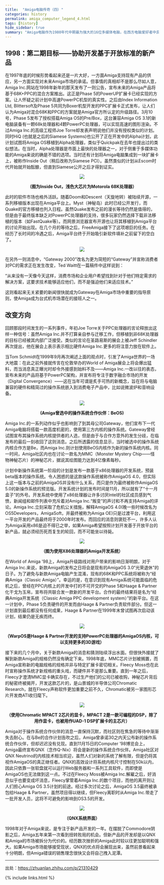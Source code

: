 ```yaml
---
title:  "Amiga电脑传奇（四）"
categories: history
permalink: amiga_computer_legend_4.html
tags: [history]
hide_sidebar: true
summary: "Amiga电脑作为1980年代中期最为强大的16位多媒体电脑，在西方电脑爱好者中具有极高的地位，对Demosence文化和电脑音乐也有着不可磨灭的影响，由于历史原因，Amiga电脑在中国极其罕见。爱好者也寥寥无几，希望通过此文能够成为向中文社区介绍Amiga电脑的历史，并和有兴趣的爱好者交流观点看法。"
---
```


## 1998：第二期目标——协助开发基于开放标准的新产品

在1997年底的时候形势看起来还是一片大好，一方面Amiga支持现有产品的供应，另一方面实现对未来Amiga市场的承诺。但事情的真相却不是那么尽如人意，Amiga Inc.网站在1998年新年的那天发布了一则公告，宣布未来的Amiga产品将基于68K+PPC的混合方案推出。这正是Phase 5的PowerUP扩展卡已经实现的方案。让人怀疑之前计划中高速PowerPC机型的真实性。之后由Index Information Ltd, Blittersoft及Phase 5共同为Boxer机型开发的PPC扩展卡正式发布，让人们认为Amiga对混合68K和PPC的方案就是Amiga官方所认定的升级路径。3月10号，Phase 5发布了授权搭载Amiga OS的Pre/Box，这台兼容Amiga OS 3.1的新电脑装备有一颗68k处理器和4颗PowerPC处理器，可以实现高速的图形渲染。不过Amiga Inc.的高级工程师Joe Torre却发表声明说他们并没有授权类似的计划。同时HiQ (也就是之后的Siamese Systems)也公开了正在开发中的Alpha计划，此计划试图将Amiga OS移植到Alpha处理器，类似于Quickpak在去年也提出过的类似想法。在当时，Alpha处理器是市面上最快的处理器之一，对于侧重于多媒体功能的Amiga来说的确是不错的选项。当时还有计划将Amiga电脑集成到一块扩展卡上，被称作Inside Out（稍后改称为Siamese PCI）。虽然类似的计划从Escom时代开始就开始酝酿，但直到Siamese公开之后才得到证实。

<div align="center">
    <a href="../images/dnbwg/amiga_computer_legend_33.jpg">
        <img src="../images/dnbwg/amiga_computer_legend_33.jpg"/>
    </a>
    <p><b>（图为Inside Out，浅色大芯片为Motorola 68K处理器）</b></p>
</div>

此时的软件市场也格外活跃。随着Doom和Descent（天旋地转）被陆续开源，一系列移植版本出现在Amiga平台上。Myst（神秘岛）此时已经公开发行，而Quake的官方移植也列入日程。虽然Quake发布之前的漫长等待仍然是值得的，但是由于最终版本缺乏对PowerPC处理器的支持，很多玩家仍然选择下载非法移植的版本（如FastQuake等）。而网景浏览器宣布开源也让将其移植到Amiga平台的讨论开始出现。在几个月的等待之后，FreeAmiga接下了这项艰巨的任务。在经历了长时间的冷遇之后，Amiga平台终于开始吸引新软件填补之前留下的空白了。

<div align="center">
    <a href="../images/dnbwg/amiga_computer_legend_34.jpg">
        <img src="../images/dnbwg/amiga_computer_legend_34.jpg"/>
    </a>
</div>

在另外一则消息中，“Gateway 2000”改名为更为简短的“Gateway”并宣称消费者对PC的需求正在发生改变，Ted Waitt在一篇稿件中这样说到：

“从来没有一天像今天这样，消费市场和企业用户希望找到针对于他们特定需求的解决方案，这要求技术能够适应他们，而不是强迫他们来适应技术。”

这则看起来无关紧要的新闻很快就成为Gateway在Amiga市场中重要的指导原则，使Amiga成为台式机市场潜在的接班人之一。

## 改变方向

回顾那段时间发生的一系列事件，年初Joe Torre关于PPC处理器的言论释放出这样一种信号：虽然Amiga Inc.并不打算亲自参与迁移工作，但移植到非68K处理器的目标已经被其内部广泛接受。类似的言论在圣路易斯的展会上被Jeff Schindler再次提出，他在展会上表示表示相比硬件Amiga Inc.更多的将注意力放在软件上。

当Tom Schmidt在1999年9月再次阐述上面的观点时，引发了Amiga世界的一场大地震：在此之前外接就传言在伦敦举办的World of Amiga展会上将会爆出猛料，而当消息真正曝光时却令外接感到始料不及——Amiga Inc.一改以往的表态，宣布未来的产品将基于PowerPC架构，并宣布将专注于数字融合市场的开发（Digital Convergence）——这在当年可谓是炙手可热的新概念，旨在将与电脑兼容的硬件和精简过的操作系统嵌入到消费电子产品中，比如说微波炉和音响设备。

<div align="center">
    <a href="../images/dnbwg/amiga_computer_legend_35.jpg">
        <img src="../images/dnbwg/amiga_computer_legend_35.jpg"/>
    </a>
    <p><b>(Amiga曾选中的操作系统合作伙伴：BeOS)</b></p>
</div>

Amiga Inc.的一系列动作似乎也影响到了到其母公司Gateway，他们宣布下一代Amiga电脑将搭载一款高度机密的，使用第三方内核的操作系统。Gateway曾经试图宣布其操作系统内核提供者的人选，但是由于与合作方意外的发生分歧，在临发布的最后一刻收回了这则消息。之后所透露的信息显示，当时被选中的操作系统内核合作方是Be，而Amiga Inc.则计划使用BeOS内核作为新的操作系统内核。同一时间，Amiga社区内也在讨论一款名为MMC（Monster Mystery Chip——怪物神秘芯片）的神秘芯片，据说其绘图能力达到4亿像素每秒。

计划中新操作系统第一阶段的计划是发布一款基于x86处理器的开发系统，预装beta版本的操作系统。令人困惑的是这款操作系统被称作AmigaOS 4.0，但实际上这一版本与之前的AmigaOS并没有什么关系，而只是作为最终被称作AmigaOS 5.0的新操作系统的预览版。开发系统计划的发布时间是11月，所以就有了“十一月盒子”的外号。开发系统中使用了x86处理器让许多讨厌Intel的社区成员感到气愤，新闻组和邮件列表中充斥着对Amiga Inc.“叛变”的声讨和不再支持Amiga的评论。Amiga Inc.立刻采取了危机公关措施，解释AmigaOS 4.0(晚一些时候改名为OS5Developers，AmigaSoft，并最终被称为Amiga OE)只是过渡平台，利用这一平台开发的产品最终将于2000年时发布。而回应的消息则褒贬不一，许多人认为Amiga采用x86是迫不得已之举，如果Amiga希望按照计划开发基于开放平台的新产品，就必须经历死而复生的轮回，而不可能坐以待毙。

<div align="center">
    <a href="../images/dnbwg/amiga_computer_legend_35.jpg">
        <img src="../images/dnbwg/amiga_computer_legend_35.jpg"/>
    </a>
    <p><b>（图为使用X86处理器的Amiga开发系统）</b></p>
</div>

在World of Amiga ’98上，Amiga升级路线对用户带来的影响日渐明朗，对于Amiga Inc.来说，新款Amiga的发布之日将会是现有的AmigaOS 3.0“光荣退休”的日子。为了避免与新款Amiga电脑产生混淆，现有的68K和PPC系统将被称为“经典Amiga（Classic Amiga）”。幸运的是，在意识到现有Amiga系统可能面临的危机之后，曾经在PPC内核上的开发中打的不可开交的Phase 5和Haage & Partner化干戈为玉帛，宣布将共联合发一款新的开发平台。合作的最终结果将是名为“经典Amiga开发系统（Classic Amiga PPC development system）”的新平台。在这一计划中，Phase 5负责硬件的开发而由Haage & Partner负责软件部分。但这一计划直到最后都没有任何成果，Haage & Partner在1999年末曾试图再次启动该计划，结果仍是无疾而终。

<div align="center">
    <a href="../images/dnbwg/amiga_computer_legend_37.jpg">
        <img src="../images/dnbwg/amiga_computer_legend_37.jpg"/>
    </a>
    <p><b>（WarpOS是Haage & Partner开发的支持PowerPC处理器的AmigaOS内核，可以支持更多的3D游戏）</b></p>
</div>



接下来的几个月中，关于新款Amiga的消息和猜测陆续浮出水面。但很快外接就了解到新款Amiga的规格仍然没有确定下来。1998年底，MMC芯片计划被搁置，而Amiga宣称新的电脑规格的规格并非与特定扩展卡密切相关。Fleecy Moss也在此时宣称操作系统才新规格的重头戏，而硬件并不是那么重要。直到一年之后，Fleecy才澄清MMC显卡确实存在，不过生产他们的公司已被收购，神秘芯片背后的秘密终被揭开，开发这款芯片的，是山景城的半导体公司Chromatic Research，就在Fleecy声称软件更加重要之前不久，Chromatic被另一家图形芯片开发商ATI收归麾下。

<div align="center">
    <a href="../images/dnbwg/amiga_computer_legend_38.jpg">
        <img src="../images/dnbwg/amiga_computer_legend_38.jpg"/>
    </a>
    <p><b>（使用Chromatic MPACT 2芯片的显卡，MPACT 2是一款可编程的DSP，除了用作显卡，也被用作UAD-1 DSP扩展卡的主芯片）</b></p>
</div>

Amiga对于操作系统合作伙伴的消息一直保持沉默，而社区则在焦急的等待中渐渐失去耐心。在与Be的合作计划告吹之后，Amiga曾承诺30之内天公布新的操作系统合作伙伴，但却迟迟没有兑现。直到11月15日的Computer ’98博览会上，Amiga最终宣布QNX（念作Q-Nix）将会是新的操作系统合作伙伴。Amiga社区对QNX Neutrino的内核技术相当欢迎，虽然人们对新的系统了解有限，但是仍将其视作AmigaOS的真正继任者。QNX的高效设计将系统内核尺寸控制在50k以内，因此只依靠一张软盘就可以运行Web服务器和一系列工具软件，而即使是AmigaOS也无法做到这一点。不过在Fleecy Moss被Amiga Inc.解雇之后，好消息似乎也要变成坏消息，Fleecy掌管着Amiga Inc.的数个项目，而他的离开则让人们担心Amiga OS 3.5计划的前途。经过多次讨论之后，AmigaOS 3.5最终被承包给Haage & Partner，虽然项目得以继续，但Fleecy离职时从Amiga Inc.带走了一批开发人员，这将不可避免的影响到OS3.5的开发。

<div align="center">
    <a href="../images/dnbwg/amiga_computer_legend_38.jpg">
        <img src="../images/dnbwg/amiga_computer_legend_38.jpg"/>
    </a>
    <p><b>（QNX系统界面）</b></p>
</div>

1998年对于Amiga来说，是专注于新产品开发的一年。在摆脱了Commodore阴影之后，Amiga五年来第一次看到扭转败局的机会。但新产品的开发却是以QNX和Amiga的市场被拆分为代价的。经历数次挫折的Amiga此时较以往更加聪明和强大。如果Amiga市场能够接受现状，QNX的优点将会展现出来，虽然前景看起来十分明朗，但Amiga错误的销售理念很快又会将自己拽入泥潭。


---------

出处：<https://zhuanlan.zhihu.com/p/21310429>

{% include links.html %}
